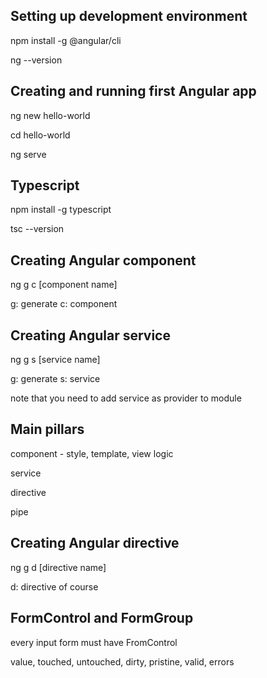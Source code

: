 ## Setting up development environment

npm install -g @angular/cli

ng --version

## Creating and running first Angular app

ng new hello-world

cd hello-world

ng serve

## Typescript

npm install -g typescript

tsc --version

## Creating Angular component

ng g c [component name]

g: generate c: component

## Creating Angular service

ng g s [service name]

g: generate s: service

note that you need to add service as provider to module

## Main pillars

component - style, template, view logic

service

directive

pipe

## Creating Angular directive

ng g d [directive name]

d: directive of course

## FormControl and FormGroup

every input form must have FromControl

value, touched, untouched, dirty, pristine, valid, errors
